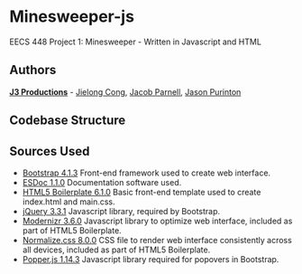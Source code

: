 # Minesweeper-js

EECS 448 Project 1: Minesweeper - Written in Javascript and HTML

## Authors

**[J3 Productions](https://github.com/J3Productions)** - [Jielong Cong](https://github.com/JielongCong), [Jacob Parnell](https://github.com/compoundfraxure), [Jason Purinton](https://github.com/JasonPurinton)

## Codebase Structure



## Sources Used

- [Bootstrap 4.1.3](http://getbootstrap.com/) Front-end framework used to create web interface.
- [ESDoc 1.1.0](https://esdoc.org/) Documentation software used.
- [HTML5 Boilerplate 6.1.0](https://html5boilerplate.com/) Basic front-end template used to create index.html and main.css.
- [jQuery 3.3.1](https://jquery.com/) Javascript library, required by Bootstrap.
- [Modernizr 3.6.0](https://modernizr.com/) Javascript library to optimize web interface, included as part of HTML5 Boilerplate.
- [Normalize.css 8.0.0](https://necolas.github.io/normalize.css/) CSS file to render web interface consistently across all devices, included as part of HTML5 Boilerplate.
- [Popper.js 1.14.3](https://popper.js.org/) Javascript library required for popovers in Bootstrap.